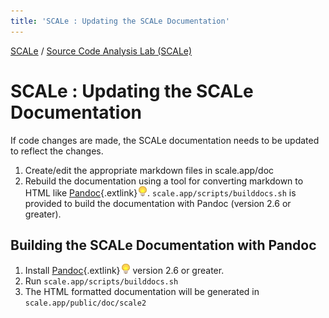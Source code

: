 ```yaml
---
title: 'SCALe : Updating the SCALe Documentation'
---
```

 [SCALe](index.md) / [Source Code Analysis Lab (SCALe)](Welcome.md)
<!-- <legal> -->
<!-- SCALe version r.6.2.2.2.A -->
<!--  -->
<!-- Copyright 2020 Carnegie Mellon University. -->
<!--  -->
<!-- NO WARRANTY. THIS CARNEGIE MELLON UNIVERSITY AND SOFTWARE ENGINEERING -->
<!-- INSTITUTE MATERIAL IS FURNISHED ON AN "AS-IS" BASIS. CARNEGIE MELLON -->
<!-- UNIVERSITY MAKES NO WARRANTIES OF ANY KIND, EITHER EXPRESSED OR -->
<!-- IMPLIED, AS TO ANY MATTER INCLUDING, BUT NOT LIMITED TO, WARRANTY OF -->
<!-- FITNESS FOR PURPOSE OR MERCHANTABILITY, EXCLUSIVITY, OR RESULTS -->
<!-- OBTAINED FROM USE OF THE MATERIAL. CARNEGIE MELLON UNIVERSITY DOES NOT -->
<!-- MAKE ANY WARRANTY OF ANY KIND WITH RESPECT TO FREEDOM FROM PATENT, -->
<!-- TRADEMARK, OR COPYRIGHT INFRINGEMENT. -->
<!--  -->
<!-- Released under a MIT (SEI)-style license, please see COPYRIGHT file or -->
<!-- contact permission@sei.cmu.edu for full terms. -->
<!--  -->
<!-- [DISTRIBUTION STATEMENT A] This material has been approved for public -->
<!-- release and unlimited distribution.  Please see Copyright notice for -->
<!-- non-US Government use and distribution. -->
<!--  -->
<!-- DM19-1274 -->
<!-- </legal> -->

SCALe : Updating the SCALe Documentation
=========================================

If code changes are made, the SCALe documentation needs to be updated to reflect
the changes.

1.	Create/edit the appropriate markdown files in scale.app/doc
2.	Rebuild the documentation using a tool for converting markdown to HTML like
		[Pandoc](http://pandoc.org){.extlink}![(lightbulb)](images/icons/emoticons/lightbulb_on.png).
		`scale.app/scripts/builddocs.sh` is provided to build the documentation with
		Pandoc (version 2.6 or greater).

Building the SCALe Documentation with Pandoc
--------------------------------------------
1.	Install [Pandoc](http://pandoc.org){.extlink}![(lightbulb)](images/icons/emoticons/lightbulb_on.png)
		version 2.6 or greater.
2.	Run `scale.app/scripts/builddocs.sh`
3.	The HTML formatted documentation will be generated in
		`scale.app/public/doc/scale2`
